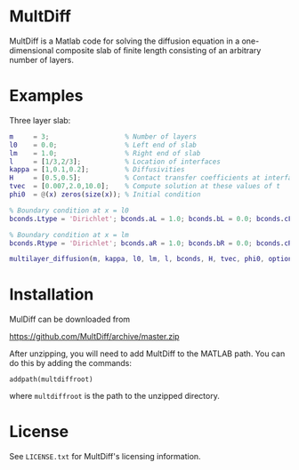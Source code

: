 MultDiff
========

MultDiff is a Matlab code for solving the diffusion equation in a one-dimensional 
composite slab of finite length consisting of an arbitrary number of layers.



Examples
========

Three layer slab:

```matlab
m     = 3;                   % Number of layers
l0    = 0.0;                 % Left end of slab
lm    = 1.0;                 % Right end of slab
l     = [1/3,2/3];           % Location of interfaces
kappa = [1,0.1,0.2];         % Diffusivities 
H     = [0.5,0.5];           % Contact transfer coefficients at interfaces
tvec  = [0.007,2.0,10.0];    % Compute solution at these values of t
phi0  = @(x) zeros(size(x)); % Initial condition

% Boundary condition at x = l0
bconds.Ltype = 'Dirichlet'; bconds.aL = 1.0; bconds.bL = 0.0; bconds.cL = 1.0;

% Boundary condition at x = lm
bconds.Rtype = 'Dirichlet'; bconds.aR = 1.0; bconds.bR = 0.0; bconds.cR = 0.0;

multilayer_diffusion(m, kappa, l0, lm, l, bconds, H, tvec, phi0, options)
```

Installation
============

MulDiff can be downloaded from

https://github.com/MultDiff/archive/master.zip

After unzipping, you will need to add MultDiff to the MATLAB path. You can do
this by adding the commands:
```
addpath(multdiffroot)
```
where `multdiffroot` is the path to the unzipped directory.

License
=======

See `LICENSE.txt` for MultDiff's licensing information.
